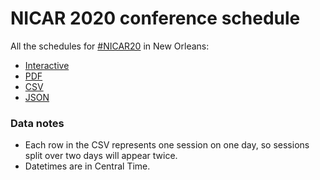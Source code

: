 # NICAR 2020 conference schedule

All the schedules for [#NICAR20](https://twitter.com/hashtag/nicar20) in New Orleans:
- [Interactive](https://ireapps.github.io/nicar-2020-schedule)
- [PDF](nicar-2020-schedule.pdf)
- [CSV](nicar-2020-schedule.csv)
- [JSON](nicar-2020-schedule.json)

### Data notes
- Each row in the CSV represents one session on one day, so sessions split over two days will appear twice.
- Datetimes are in Central Time.